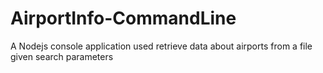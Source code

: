 # AirportInfo-CommandLine
A Nodejs console application used retrieve data about airports from a file given search parameters

